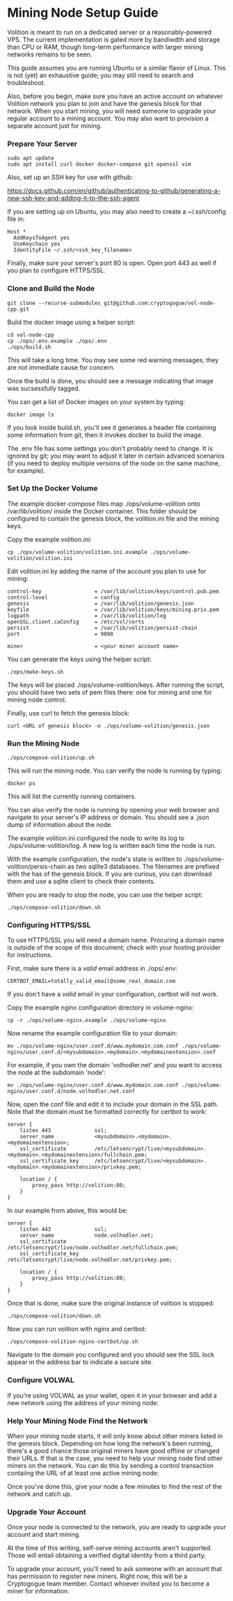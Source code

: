 # Mining Node Setup Guide

Volition is meant to run on a dedicated server or a reasonably-powered VPS. The current implementation is  gated more by bandiwdth and storage than CPU or RAM, though long-term performance with larger mining networks remains to be seen.

This guide assumes you are running Ubuntu or a similar flavor of Linux. This is not (yet) an exhaustive guide; you may still need to search and troubleshoot.

Also, before you begin, make sure you have an active account on whatever Volition network you plan to join and have the genesis block for that network. When you start mining, you will need someone to upgrade your regular account to a mining account. You may also want to provision a separate account just for mining.

### Prepare Your Server

```
sudo apt update
sudo apt install curl docker docker-compose git openssl vim
```

Also, set up an SSH key for use with github:

https://docs.github.com/en/github/authenticating-to-github/generating-a-new-ssh-key-and-adding-it-to-the-ssh-agent

If you are setting up on Ubuntu, you may also need to create a \~/.ssh/config file in:

```
Host *
  AddKeysToAgent yes
  UseKeychain yes
  IdentityFile ~/.ssh/<ssh_key_filename>
```

Finally, make sure your server's port 80 is open. Open port 443 as well if you plan to configure HTTPS/SSL.

### Clone and Build the Node

```
git clone --recurse-submodules git@github.com:cryptogogue/vol-node-cpp.git
```

Build the docker image using a helper script:

```
cd vol-node-cpp
cp ./ops/.env.example ./ops/.env
./ops/build.sh
```

This will take a long time. You may see some red warning messages; they are not immediate cause for concern.

Once the build is done, you should see a message indicating that image was sucsessfully tagged.

You can get a list of Docker images on your system by typing:

```
docker image ls
```

If you look inside build.sh, you'll see it generates a header file containing some information from git, then it invokes docker to build the image.

The .env file has some settings you don't probably need to change. It is ignored by git; you may want to adjust it later in certain advanced scenarios (if you need to deploy multiple versions of the node on the same machine, for example).

### Set Up the Docker Volume

The example docker-compose files map ./ops/volume-volition onto /var/lib/volition/ inside the Docker container. This folder should be configured to contain the genesis block, the volition.ini file and the mining keys.

Copy the example volition.ini:

```
cp ./ops/volume-volition/volition.ini.example ./ops/volume-volition/volition.ini
```

Edit volition.ini by adding the name of the account you plan to use for mining:

```
control-key                 = /var/lib/volition/keys/control.pub.pem
control-level               = config
genesis                     = /var/lib/volition/genesis.json
keyfile                     = /var/lib/volition/keys/mining.priv.pem
logpath                     = /var/lib/volition/log
openSSL.client.caConfig     = /etc/ssl/certs
persist                     = /var/lib/volition/persist-chain
port                        = 9090

miner                       = <your miner account name>
```

You can generate the keys using the helper script:

```
./ops/make-keys.sh
```

The keys will be placed ./ops/volume-volition/keys. After running the script, you should have two sets of pem files there: one for mining and one for mining node control.

Finally, use curl to fetch the genesis block:

```
curl <URL of genesis block> -o ./ops/volume-volition/genesis.json
```

### Run the Mining Node

```
./ops/compose-volition/up.sh
```

This will run the mining node. You can verify the node is running by typing:

```
docker ps
```

This will list the currently running containers.

You can also verify the node is running by opening your web browser and navigate to your server's IP address or domain. You should see a .json dump of information about the node.

The example volition.ini configured the node to write its log to ./ops/volume-volition/log. A new log is written each time the node is run.

With the example configuration, the node's state is written to ./ops/volume-volition/persis-chain as two sqlite3 databases. The filenames are prefixed with the has of the genesis block. If you are curious, you can download them and use a sqlite client to check their contents.

When you are ready to stop the node, you can use the helper script:

```
./ops/compose-volition/down.sh
```

### Configuring HTTPS/SSL

To use HTTPS/SSL you will need a domain name. Procuring a domain name is outside of the scope of this document; check with your hosting provider for instructions.

First, make sure there is a *valid* email address in ./ops/.env:

```
CERTBOT_EMAIL=totally_valid_email@some_real_domain.com
```

If you don't have a *valid* email in your configuration, certbot will not work.

Copy the example nginx configuration directory in volume-nginx:

```
cp -r ./ops/volume-nginx.example ./ops/volume-nginx
```

Now rename the example configuration file to your domain:

```
mv ./ops/volume-nginx/user.conf.d/www.mydomain.com.conf ./ops/volume-nginx/user.conf.d/<mysubdomain>.<mydomain>.<mydomainextension>.conf
```

For example, if you own the domain 'volhodler.net' and you want to access the node at the subdomain 'node':

```
mv ./ops/volume-nginx/user.conf.d/www.mydomain.com.conf ./ops/volume-nginx/user.conf.d/node.volhodler.net.conf
```

Now, open the conf file and edit it to include your domain in the SSL path. Note that the domain must be formatted correctly for certbot to work:

```
server {
    listen 443              ssl;
    server_name             <mysubdomain>.<mydomain>.<mydomainextension>;
    ssl_certificate         /etc/letsencrypt/live/<mysubdomain>.<mydomain>.<mydomainextension>/fullchain.pem;
    ssl_certificate_key     /etc/letsencrypt/live/<mysubdomain>.<mydomain>.<mydomainextension>/privkey.pem;

    location / {
        proxy_pass http://volition:80;
    }
}
```

In our example from above, this would be:

```
server {
    listen 443              ssl;
    server_name             node.volhodler.net;
    ssl_certificate         /etc/letsencrypt/live/node.volhodler.net/fullchain.pem;
    ssl_certificate_key     /etc/letsencrypt/live/node.volhodler.net/privkey.pem;

    location / {
        proxy_pass http://volition:80;
    }
}
```

Once that is done, make sure the original instance of volition is stopped:

```
./ops/compose-volition/down.sh
```

Now you can run volition with nginx and certbot:

```
./ops/compose-volition-nginx-certbot/up.sh
```

Navigate to the domain you configured and you should see the SSL lock appear in the address bar to indicate a secure site.

### Configure VOLWAL

If you're using VOLWAL as your wallet, open it in your browser and add a new network using the address of your mining node:

### Help Your Mining Node Find the Network

When your mining node starts, it will only know about other miners listed in the genesis block. Depending on how long the network's been running, there's a good chance those original miners have good offline or changed their URLs. If that is the case, you need to help your mining node find other miners on the network. You can do this by sending a control transaction contaiing the URL of at least one active mining node:


Once you've done this, give your node a few minutes to find the rest of the network and catch up.

### Upgrade Your Account

Once your node is connected to the network, you are ready to upgrade your account and start mining.

At the time of this writing, self-serve mining accounts aren't supported. Those will entail obtaining a verified digital identity from a third party.

To upgrade your account, you'll need to ask someone with an account that has permission to register new miners. Right now, this will be a Cryptogogue team member. Contact whoever invited you to become a miner for information.
